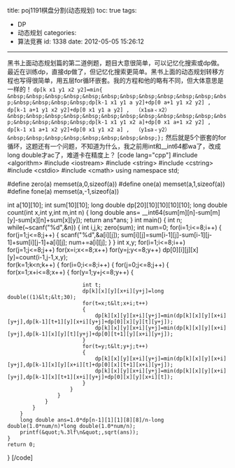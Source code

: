 title: poj1191棋盘分割(动态规划)
toc: true
tags:
  - DP
  - 动态规划
categories:
  - 算法竞赛
id: 1338
date: 2012-05-05 15:26:12
---

黑书上面动态规划篇的第二道例题，题目大意很简单，可以记忆化搜索或dp做。最近在训练dp，直接dp做了，但记忆化搜索更简单。黑书上面的动态规划转移方程也写得很简单，用五层for循环嵌套。我的方程和他的略有不同，但大体意思是一样的！
`dp[k x1 y1 x2 y2]=min{
&nbsp;&nbsp;&nbsp;&nbsp;&nbsp;&nbsp;&nbsp;&nbsp;&nbsp;&nbsp;&nbsp;&nbsp;&nbsp;&nbsp;&nbsp;&nbsp;dp[k-1 x1 y1 a y2]+dp[0 a+1 y1 x2 y2] , dp[k-1 a+1 y1 x2 y2]+dp[0 x1 y1 a y2] ,  （x1≤a﹤x2）
&nbsp;&nbsp;&nbsp;&nbsp;&nbsp;&nbsp;&nbsp;&nbsp;&nbsp;&nbsp;&nbsp;&nbsp;&nbsp;&nbsp;&nbsp;&nbsp;dp[k-1 x1 y1 x2 a]+dp[0 x1 a+1 x2 y2] , dp[k-1 x1 a+1 x2 y2]+dp[0 x1 y1 x2 a] ,  （y1≤a﹤y2）
&nbsp;&nbsp;&nbsp;&nbsp;&nbsp;&nbsp;&nbsp;&nbsp;};`
然后就是5个嵌套的for循环，这题还有一个问题，不知道为什么，我之前用int和__int64都wa了，改成long double才ac了，难道卡在精度上？
[code lang="cpp"]
#include &lt;algorithm&gt;
#include &lt;iostream&gt;
#include &lt;string&gt;
#include &lt;cstring&gt;
#include &lt;cstdio&gt;
#include &lt;cmath&gt;
using namespace std;

#define zero(a) memset(a,0,sizeof(a))
#define one(a) memset(a,1,sizeof(a))
#define fone(a) memset(a,-1,sizeof(a))

int a[10][10];
int sum[10][10];
long double dp[20][10][10][10][10];
long double count(int x,int y,int m,int n)
{
	long double ans= __int64(sum[m][n]-sum[m][y]-sum[x][n]+sum[x][y]);
	return ans*ans;
}
int main()
{
	int n;
	while(~scanf(&quot;%d&quot;,&amp;n))
	{
		int i,j,k;
		zero(sum);
		int num=0;
		for(i=1;i&lt;=8;i++)
		{
			for(j=1;j&lt;=8;j++)
			{
				scanf(&quot;%d&quot;,&amp;a[i][j]);
				sum[i][j]=sum[i-1][j]-sum[i-1][j-1]+sum[i][j-1]+a[i][j];
				num+=a[i][j];
			}
		}
		int x,y;
		for(i=1;i&lt;=8;i++)
			for(j=1;j&lt;=8;j++)
				for(x=i;x&lt;=8;x++)
					for(y=j;y&lt;=8;y++)
						dp[0][i][j][x][y]=count(i-1,j-1,x,y);	
		for(k=1;k&lt;n;k++)
		{
			for(i=0;i&lt;=8;i++)
			{
				for(j=0;j&lt;=8;j++)
				{
					for(x=1;x+i&lt;=8;x++)
					{
						for(y=1;y+j&lt;=8;y++)
						{

							int t;
							dp[k][x][y][x+i][y+j]=long double((1)&lt;&lt;30);
							for(t=x;t&lt;x+i;t++)
							{
								dp[k][x][y][x+i][y+j]=min(dp[k][x][y][x+i][y+j],dp[k-1][t+1][y][x+i][y+j]+dp[0][x][y][t][y+j]);
								dp[k][x][y][x+i][y+j]=min(dp[k][x][y][x+i][y+j],dp[k-1][x][y][t][y+j]+dp[0][t+1][y][x+i][y+j]);
							}
							for(t=y;t&lt;y+j;t++)
							{
								dp[k][x][y][x+i][y+j]=min(dp[k][x][y][x+i][y+j],dp[k-1][x][y][x+i][t]+dp[0][x][t+1][x+i][y+j]);
								dp[k][x][y][x+i][y+j]=min(dp[k][x][y][x+i][y+j],dp[k-1][x][t+1][x+i][y+j]+dp[0][x][y][x+i][t]);
							}
						}
					}
				}
			}
		}
		long double ans=1.0*dp[n-1][1][1][8][8]/n-long double(1.0*num/n)*long double(1.0*num/n);
		printf(&quot;%.3lf\n&quot;,sqrt(ans));
	}
    return 0;
}
[/code]